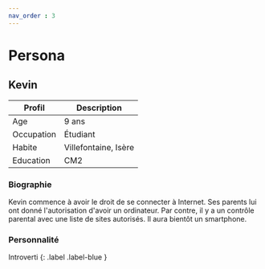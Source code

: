 ```yaml
---
nav_order : 3
---
```

# Persona
<!-- Qui va bénéficier du produit? -->

## Kevin

| Profil | Description | 
| --- | --- |
| Age | 9 ans |
| Occupation | Étudiant |
| Habite | Villefontaine, Isère |
| Education | CM2 |

### Biographie

Kevin commence à avoir le droit de se connecter à Internet. Ses parents lui ont donné l'autorisation d'avoir un ordinateur. Par contre, il y a un contrôle parental avec une liste de sites autorisés. Il aura bientôt un smartphone. 

### Personnalité

Introverti {: .label .label-blue }
